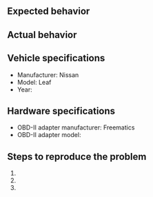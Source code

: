 ## Expected behavior


## Actual behavior


## Vehicle specifications

  - Manufacturer: Nissan
  - Model: Leaf
  - Year:


## Hardware specifications

  - OBD-II adapter manufacturer: Freematics
  - OBD-II adapter model:


## Steps to reproduce the problem

  1.
  1.
  1.
